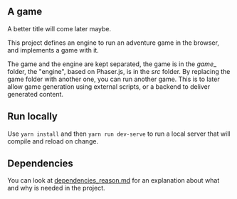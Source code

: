 ## A game
A better title will come later maybe.

This project defines an engine to run an adventure game in the browser, and implements a game with it.

The game and the engine are kept separated, the game is in the _game__ folder, the "engine", based on Phaser.js, is in the _src_ folder. By replacing the game folder with another one, you can run another game. This is to later allow game generation using external scripts, or a backend to deliver generated content.

## Run locally
Use `yarn install` and then `yarn run dev-serve` to run a local server that will compile and reload on change.

## Dependencies
You can look at [dependencies_reason.md](dependencies_reason.md) for an explanation about what and why is needed in the project.

